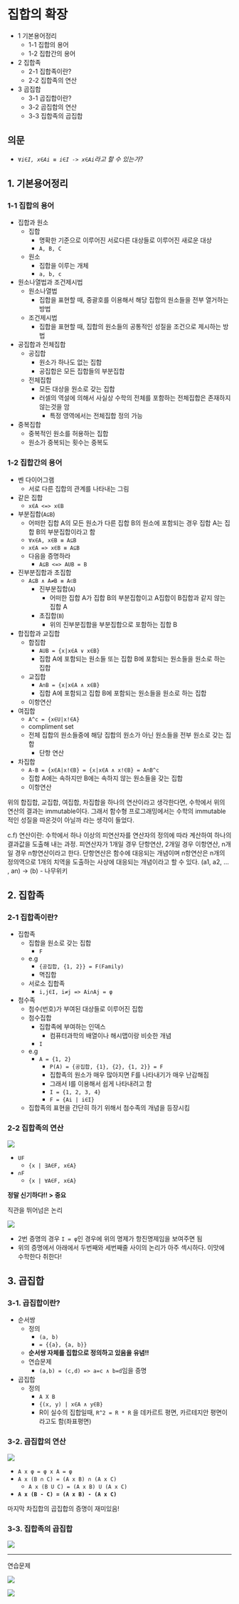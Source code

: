 # 집합의 확장

- 1 기본용어정리
  - 1-1 집합의 용어
  - 1-2 집합간의 용어
- 2 집합족
  - 2-1 집합족이란?
  - 2-2 집합족의 연산
- 3 곱집합
  - 3-1 곱집합이란?
  - 3-2 곱집합의 연산
  - 3-3 집합족의 곱집합

## 의문

- *`∀i∈I, x∈Ai ≡ i∈I -> x∈Ai`라고 할 수 있는가?*

## 1. 기본용어정리

### 1-1 집합의 용어

- 집합과 원소
  - 집합
    - 명확한 기준으로 이루어진 서로다른 대상들로 이루어진 새로운 대상
    - `A, B, C`
  - 원소
    - 집합을 이루는 개체
    - `a, b, c`
- 원소나열법과 조건제시법
  - 원소나열법
    - 집합을 표현할 때, 중괄호를 이용해서 해당 집합의 원소들을 전부 열거하는 방법
  - 조건제시법
    - 집합을 표현할 때, 집합의 원소들의 공통적인 성질을 조건으로 제시하는 방법
- 공집합과 전체집합
  - 공집합
    - 원소가 하나도 없는 집합
    - 공집합은 모든 집합들의 부분집합
  - 전체집합
    - 모든 대상을 원소로 갖는 집합
    - 러셀의 역설에 의해서 사실상 수학의 전체를 포함하는 전체집합은 존재하지 않는것을 암
      - 특정 영역에서는 전체집합 정의 가능
- 중복집합
  - 중복적인 원소를 허용하는 집합
  - 원소가 중복되는 횟수는 중복도

### 1-2 집합간의 용어

- 벤 다이어그램
  - 서로 다른 집합의 관계를 나타내는 그림
- 같은 집합
  - `x∈A <=> x∈B`
- 부분집합(`A⊆B`)
  - 어떠한 집합 A의 모든 원소가 다른 집합 B의 원소에 포함되는 경우 집합 A는 집합 B의 부분집합이라고 함
  - `∀x∈A, x∈B ≡ A⊆B`
  - `x∈A => x∈B ≡ A⊆B`
  - 다음을 증명하라
    - `A⊆B <=> AUB = B`
- 진부분집합과 초집합
  - `A⊆B ∧ A≠B ≡ A⊂B`
    - 진부분집합(`A`)
      - 어떠한 집합 A가 집합 B의 부분집합이고 A집합이 B집합과 같지 않는 집합 A
    - 초집합(`B`)
      - 위의 진부분집합을 부분집합으로 포함하는 집합 B
- 합집합과 교집합
  - 합집합
    - `AUB = {x|x∈A ∨ x∈B}`
    - 집합 A에 포함되는 원소들 또는 집합 B에 포함되는 원소들을 원소로 하는 집합
  - 교집합
    - `A∩B = {x|x∈A ∧ x∈B}`
    - 집합 A에 포함되고 집합 B에 포함되는 원소들을 원소로 하는 집합
  - 이항연산
- 여집합
  - `A^c = {x∈U|x!∈A}`
  - compliment set
  - 전체 집합의 원소들중에 해당 집합의 원소가 아닌 원소들을 전부 원소로 갖는 집합
    - 단항 연산
- 차집합
  - `A-B = {x∈A|x!∈B} = {x|x∈A ∧ x!∈B} = A∩B^c`
  - 집합 A에는 속하지만 B에는 속하지 않는 원소들을 갖는 집합
  - 이항연산

위의 합집합, 교집합, 여집합, 차집합을 하나의 연산이라고 생각한다면, 수학에서 위의 연산의 결과는 immutable이다. 그래서 함수형 프로그래밍에서는 수학의 immutable적인 성질을 따온것이 아닐까 라는 생각이 들었다.

c.f) 연산이란: 수학에서 하나 이상의 피연산자를 연산자의 정의에 따라 계산하여 하나의 결과값을 도출해 내는 과정. 피연산자가 1개일 경우 단항연산, 2개일 경우 이항연산, n개일 경우 n항연산이라고 한다. 단항연산은 함수에 대응되는 개념이며 n항연산은 n개의 정의역으로 1개의 치역을 도출하는 사상에 대응되는 개념이라고 할 수 있다. (a1, a2, ... , an) → (b) - 나무위키

## 2. 집합족

### 2-1 집합족이란?

- 집합족
  - 집합을 원소로 갖는 집합
    - `F`
  - e.g
    - `{공집합, {1, 2}} = F(Family)`
    - 멱집합
  - 서로소 집합족
    - `i,j∈I, i≠j => Ai∩Aj = φ`
- 첨수족
  - 첨수(번호)가 부여된 대상들로 이루어진 집합
  - 첨수집합
    - 집합족에 부여하는 인덱스
      - 컴퓨터과학의 배열이나 해시맵이랑 비슷한 개념
    - `I`
  - e.g
    - `A = {1, 2}`
      - `P(A) = {공집합, {1}, {2}, {1, 2}} = F`
      - 집합족의 원소가 매우 많아지면 F를 나타내기가 매우 난감해짐
      - 그래서 I를 이용해서 쉽게 나타내려고 함
      - `I = {1, 2, 3, 4}`
      - `F = {Ai | i∈I}`
  - 집합족의 표현을 간단히 하기 위해서 첨수족의 개념을 등장시킴

### 2-2 집합족의 연산

![](./images/ch2/family_set_operation.png)

- `UF`
  - `{x | ∃A∈F, x∈A}`
- `∩F`
  - `{x | ∀A∈F, x∈A}`

**정말 신기하다!! > 중요**

직관을 뛰어넘은 논리

![](./images/ch2/family_set_operation_unsolved.png)

- 2번 증명의 경우 `I = φ`인 경우에 위의 명제가 항진명제임을 보여주면 됨
- 위의 증명에서 아래에서 두번째와 세번째줄 사이의 논리가 아주 섹시하다. 이맛에 수학한다 취한다!

## 3. 곱집합

### 3-1. 곱집합이란?

- 순서쌍
  - 정의
    - `(a, b)`
    - `= {{a}, {a, b}}`
  - **순서쌍 자체를 집합으로 정의하고 있음을 유념!!**
  - 연습문제
    - `(a,b) = (c,d) => a=c ∧ b=d`임을 증명
- 곱집합
  - 정의
    - `A X B`
    - `{(x, y) | x∈A ∧ y∈B}`
    - R이 실수의 집합일때, `R^2 = R * R` 을 데카르트 평면, 카르테지안 평면이라고도 함(좌표평면)

### 3-2. 곱집합의 연산

![](./images/ch2/product_set_operation.png)

- `A x φ = φ x A = φ`
- `A x (B ∩ C) = (A x B) ∩ (A x C)`
  - `A x (B U C) = (A x B) U (A x C)`
- **`A x (B - C) = (A x B) - (A x C)`**

마지막 차집합의 곱집합의 증명이 재미있음!

### 3-3. 집합족의 곱집합

![](./images/ch2/product_set_operation2.png)

---

연습문제

![](./images/ch2/product_set_operation3.png)

![](./images/ch2/product_set_operation4.png)
